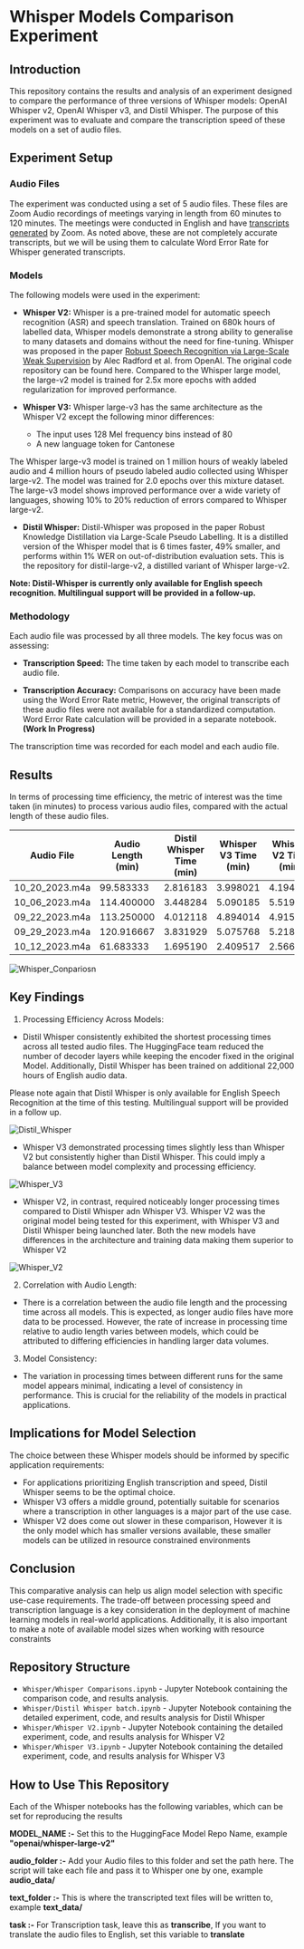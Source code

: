 # Whisper Models Comparison Experiment

## Introduction
This repository contains the results and analysis of an experiment designed to compare the performance of three versions of  Whisper models: OpenAI Whisper v2, OpenAI Whisper v3, and Distil Whisper. The purpose of this experiment was to evaluate and compare the transcription speed of these models on a set of audio files. 

## Experiment Setup

### Audio Files
The experiment was conducted using a set of 5 audio files. These files are Zoom Audio recordings of meetings varying in length from 60 minutes to 120 minutes. The meetings were conducted in English and have [transcripts generated](https://support.zoom.com/hc/en/article?id=zm_kb&sysparm_article=KB0064927) by Zoom. As noted above, these are not completely accurate transcripts, but we will be using them to calculate Word Error Rate for Whisper generated transcripts.

### Models
The following models were used in the experiment:
- **Whisper V2:** Whisper is a pre-trained model for automatic speech recognition (ASR) and speech translation. Trained on 680k hours of labelled data, Whisper models demonstrate a strong ability to generalise to many datasets and domains without the need for fine-tuning.
Whisper was proposed in the paper [Robust Speech Recognition via Large-Scale Weak Supervision](https://arxiv.org/abs/2212.04356) by Alec Radford et al. from OpenAI. The original code repository can be found here.
Compared to the Whisper large model, the large-v2 model is trained for 2.5x more epochs with added regularization for improved performance.

- **Whisper V3:** Whisper large-v3 has the same architecture as the Whisper V2 except the following minor differences:
  - The input uses 128 Mel frequency bins instead of 80
  - A new language token for Cantonese

The Whisper large-v3 model is trained on 1 million hours of weakly labeled audio and 4 million hours of pseudo labeled audio collected using Whisper large-v2. The model was trained for 2.0 epochs over this mixture dataset.
The large-v3 model shows improved performance over a wide variety of languages, showing 10% to 20% reduction of errors compared to Whisper large-v2.

- **Distil Whisper:** Distil-Whisper was proposed in the paper Robust Knowledge Distillation via Large-Scale Pseudo Labelling.
It is a distilled version of the Whisper model that is 6 times faster, 49% smaller, and performs within 1% WER on out-of-distribution evaluation sets. This is the repository for distil-large-v2, a distilled variant of Whisper large-v2.

**Note: Distil-Whisper is currently only available for English speech recognition. Multilingual support will be provided in a follow-up.**

### Methodology
Each audio file was processed by all three models. The key focus was on assessing:
- **Transcription Speed:** The time taken by each model to transcribe each audio file.

- **Transcription Accuracy:** Comparisons on accuracy have been made using the Word Error Rate metric, However, the original transcripts of these audio files were not available for a standardized computation. Word Error Rate calculation will be provided in a separate notebook.**(Work In Progress)**

The transcription time was recorded for each model and each audio file.

## Results

In terms of processing time efficiency, the metric of interest was the time taken (in minutes) to process various audio files, compared with the actual length of these audio files.


| Audio File       | Audio Length (min) | Distil Whisper Time (min) | Whisper V3 Time (min) | Whisper V2 Time (min) |
|------------------|--------------------|---------------------------|-----------------------|-----------------------|
| 10_20_2023.m4a   | 99.583333          | 2.816183                  | 3.998021              | 4.194547              |
| 10_06_2023.m4a   | 114.400000         | 3.448284                  | 5.090185              | 5.519044              |
| 09_22_2023.m4a   | 113.250000         | 4.012118                  | 4.894014              | 4.915764              |
| 09_29_2023.m4a   | 120.916667         | 3.831929                  | 5.075768              | 5.218098              |
| 10_12_2023.m4a   | 61.683333          | 1.695190                  | 2.409517              | 2.566181              |

![Whisper_Conpariosn](images/whisper_transcription_times.png)

## Key Findings
1. Processing Efficiency Across Models:

- Distil Whisper consistently exhibited the shortest processing times across all tested audio files. The HuggingFace team reduced the number of decoder layers while keeping the encoder fixed in the original Model. Additionally, Distil Whisper has been trained on additional 22,000 hours of English audio data. 

Please note again that Distil Whisper is only available for English Speech Recognition at the time of this testing. Multilingual support will be provided in a follow up.

![Distil_Whisper](images/distil_whisper.png)
  
- Whisper V3 demonstrated processing times slightly less than Whisper V2 but consistently higher than Distil Whisper. This could imply a balance between model complexity and processing efficiency. 

![Whisper_V3](images/whisper_v3.png)

- Whisper V2, in contrast, required noticeably longer processing times compared to Distil Whisper adn Whisper V3. Whisper V2 was the original model being tested for this experiment, with Whisper V3 and Distil Whisper being launched later. Both the new models have differences in the architecture and training data making them superior to Whisper V2

![Whisper_V2](images/whisper_v2.png)

2. Correlation with Audio Length:

- There is a correlation between the audio file length and the processing time across all models. This is expected, as longer audio files have more data to be processed. However, the rate of increase in processing time relative to audio length varies between models, which could be attributed to differing efficiencies in handling larger data volumes.

3. Model Consistency:

- The variation in processing times between different runs for the same model appears minimal, indicating a level of consistency in performance. This is crucial for the reliability of the models in practical applications.

## Implications for Model Selection
The choice between these Whisper models should be informed by specific application requirements:

- For applications prioritizing English transcription and speed, Distil Whisper seems to be the optimal choice.
- Whisper V3 offers a middle ground, potentially suitable for scenarios where a transcription in other languages is a major part of the use case.
- Whisper V2 does come out slower in these comparison, However it is the only model which has smaller versions available, these smaller models can be utilized in resource constrained environments


## Conclusion

This comparative analysis can help us align model selection with specific use-case requirements. The trade-off between processing speed and transcription language is a key consideration in the deployment of machine learning models in real-world applications. Additionally, it is also important to make a note of available model sizes when working with resource constraints

## Repository Structure

- `Whisper/Whisper Comparisons.ipynb` - Jupyter Notebook containing the comparison code, and results analysis.
- `Whisper/Distil Whisper batch.ipynb` - Jupyter Notebook containing the detailed experiment, code, and results analysis for Distil Whisper
- `Whisper/Whisper V2.ipynb` -  Jupyter Notebook containing the detailed experiment, code, and results analysis for Whisper V2
- `Whisper/Whisper V3.ipynb` -  Jupyter Notebook containing the detailed experiment, code, and results analysis for Whisper V3

## How to Use This Repository

Each of the Whisper notebooks has the following variables, which can be set for reproducing the results

**MODEL_NAME :-** Set this to the HuggingFace Model Repo Name, example **"openai/whisper-large-v2"**

**audio_folder :-** Add your Audio files to this folder and set the path here. The script will take each file and pass it to Whisper one by one, example  **audio_data/**

**text_folder :-** This is where the transcripted text files will be written to, example **text_data/**

**task :-** For Transcription task, leave this as **transcribe**, If you want to translate the audio files to English, set this variable to **translate**


